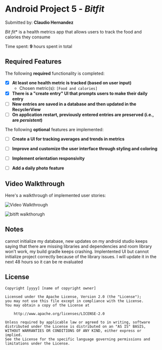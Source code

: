 # Android Project 5 - *Bitfit*

Submitted by: **Claudio Hernandez**

*Bit fit** is a health metrics app that allows users to track the food and calories they consume

Time spent: **9** hours spent in total

## Required Features

The following **required** functionality is completed:

- [x] **At least one health metric is tracked (based on user input)**
  - Chosen metric(s): `[Food and calories]`
- [x] **There is a "create entry" UI that prompts users to make their daily entry**
- [ ] **New entries are saved in a database and then updated in the RecyclerView**
- [ ] **On application restart, previously entered entries are preserved (i.e., are *persistent*)**
 
The following **optional** features are implemented:

- [ ] **Create a UI for tracking averages and trends in metrics**
- [ ] **Improve and customize the user interface through styling and coloring**
- [ ] **Implement orientation responsivity**
- [ ] **Add a daily photo feature**


## Video Walkthrough

Here's a walkthrough of implemented user stories:

<img src='http://i.imgur.com/link/to/your/gif/file.gif' title='Video Walkthrough' width='' alt='Video Walkthrough' />

![bitift walkthorugh](https://user-images.githubusercontent.com/101302200/228133734-2040837b-5e7a-4012-b9ee-bbf723408f5a.gif)


## Notes

cannot initialize my database, new updates on my android studio keeps saying that there are missing libraries and dependencies and room library won't work, my build gradle keeps crashing.
Implentented UI but cannot initialize project correctly because of the library issues.
I will update it in the next 48 hours so it can be re evaluated 

## License

    Copyright [yyyy] [name of copyright owner]

    Licensed under the Apache License, Version 2.0 (the "License");
    you may not use this file except in compliance with the License.
    You may obtain a copy of the License at

        http://www.apache.org/licenses/LICENSE-2.0

    Unless required by applicable law or agreed to in writing, software
    distributed under the License is distributed on an "AS IS" BASIS,
    WITHOUT WARRANTIES OR CONDITIONS OF ANY KIND, either express or implied.
    See the License for the specific language governing permissions and
    limitations under the License.
